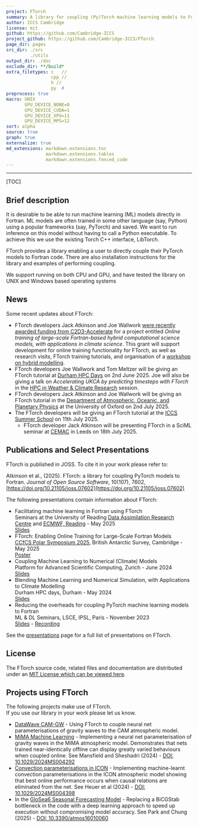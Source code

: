 ```yaml
---
project: FTorch
summary: A library for coupling (Py)Torch machine learning models to Fortran
author: ICCS Cambridge
license: mit
github: https://github.com/Cambridge-ICCS
project_github: https://github.com/Cambridge-ICCS/FTorch
page_dir: pages
src_dir: ./src
         ./utils
output_dir: ./doc
exclude_dir: **/build*
extra_filetypes: c   //
                 cpp //
                 h //
                 py  #
preprocess: true
macro: UNIX
       GPU_DEVICE_NONE=0
       GPU_DEVICE_CUDA=1
       GPU_DEVICE_XPU=11
       GPU_DEVICE_MPS=12
sort: alpha
source: true
graph: true
externalize: true
md_extensions: markdown.extensions.toc
               markdown.extensions.tables
               markdown.extensions.fenced_code
---
```


--------------------

[TOC]

Brief description
-----------------

It is desirable to be able to run machine learning (ML) models directly in Fortran.
ML models are often trained in some other language (say, Python) using a popular frameworks (say, PyTorch) and saved.
We want to run inference on this model without having to call a Python executable.
To achieve this we use the existing Torch C++ interface, LibTorch.

FTorch provides a library enabling a user to directly couple their PyTorch models to Fortran code.
There are also installation instructions for the library and examples of performing coupling.

We support running on both CPU and GPU, and have tested the library on UNIX and Windows based operating systems


News
----

Some recent updates about FTorch:

* FTorch developers Jack Atkinson and Joe Wallwork
  [were recently awarded funding from C2D3-Accelerate](https://science.ai.cam.ac.uk/news/2024-12-09-exploring-novel-applications-of-ai-for-research-and-innovation-%E2%80%93-announcing-our-2024-funded-projects.html)
  for a project entitled *Online training of large-scale Fortran-based hybrid
  computational science models, with applications in climate science*. This
  grant will support development for online training functionality for FTorch,
  as well as research visits, FTorch training tutorials, and organisation of a
  [workshop on hybrid modelling](https://cambridge-iccs.github.io/ml-coupling-workshop).
* FTorch developers Joe Wallwork and Tom Meltzer will be giving an FTorch
  tutorial at
  [Durham HPC Days](https://www.durham.ac.uk/research/institutes-and-centres/data-science/events-/durham---hpc-days/)
  on 2nd June 2025. Joe will also be giving a talk on *Accelerating UKCA by
  predicting timesteps with FTorch* in the
  [HPC in Weather & Climate Research](https://durham.readthedocs.io/en/latest/hpcdays/workshops.html#Weather)
  session.
* FTorch developers Jack Atkinson and Joe Wallwork will be giving an FTorch
  tutorial in the
  [Department of Atmospheric, Oceanic, and Planetary Physics](https://www.physics.ox.ac.uk/research/subdepartment/atmospheric-oceanic-and-planetary-physics)
  at the University of Oxford on 2nd July 2025.
* The FTorch developers will be giving an FTorch tutorial at the
  [ICCS Summer School](https://iccs.cam.ac.uk/events/institute-computing-climate-science-annual-summer-school-2025)
  on 11th July 2025.
  * FTorch developer Jack Atkinson will be presenting FTorch in a SciML seminar at
  [CEMAC](https://www.cemac.leeds.ac.uk/) in Leeds on 18th July 2025.


Publications and Select Presentations
-------------------------------------

FTorch is published in JOSS. To cite it in your work please refer to:

Atkinson et al., (2025). FTorch: a library for coupling PyTorch models to Fortran.
_Journal of Open Source Software_, 10(107), 7602, [https://doi.org/10.21105/joss.07602](https://doi.org/10.21105/joss.07602)

The following presentations contain information about FTorch:

* Facilitating machine learning in Fortran using FTorch<br>
  Seminars at the University of Reading
  [Data Assimilation Research Centre](https://research.reading.ac.uk/met-darc/news-and-events/darc-seminar-series/)
  and [ECMWF, Reading](https://www.ecmwf.int/en/about/location/ecmwf-reading) -
  May 2025<br>
  [Slides](https://hackmd.io/@jwallwork/darc-seminar-2025?type=slide)
* FTorch: Enabling Online Training for Large-Scale Fortran Models<br>
  [CCfCS Polar Symposium 2025](https://polarnetwork.org/events/ccfcs-polar-symposium-2025/),
  British Antarctic Survey, Cambridge - May 2025<br>
  [Poster](https://niccolozanotti.com/CCfCS-PolarSymposium25/poster.pdf)<br>
* Coupling Machine Learning to Numerical (Climate) Models<br>
  Platform for Advanced Scientific Computing, Zurich - June 2024<br>
  [Slides](https://jackatkinson.net/slides/PASC24)
* Blending Machine Learning and Numerical Simulation, with Applications to Climate Modelling<br>
  Durham HPC days, Durham - May 2024<br>
  [Slides](https://jackatkinson.net/slides/HPC_Durham_2024)
* Reducing the overheads for coupling PyTorch machine learning models to Fortran<br>
  ML & DL Seminars, LSCE, IPSL, Paris - November 2023<br>
  [Slides](https://jackatkinson.net/slides/IPSL_FTorch) - [Recording](https://www.youtube.com/watch?v=-NJGuV6Rz6U)

See the [presentations](pages/presentations.html) page for a full list of
presentations on FTorch.

License
-------

The FTorch source code, related files and documentation are
distributed under an [MIT License which can be viewed here](page/LICENSE.html).


Projects using FTorch
---------------------

The following projects make use of FTorch.  
If you use our library in your work please let us know.

* [DataWave CAM-GW](https://github.com/DataWaveProject/CAM/) -
  Using FTorch to couple neural net parameterisations of gravity waves to the CAM
  atmospheric model.
* [MiMA Machine Learning](https://github.com/DataWaveProject/MiMA-machine-learning) -
  Implementing a neural net parameterisation of gravity waves in the MiMA atmospheric model.
  Demonstrates that nets trained near-identically offline can display greatly varied behaviours when coupled online.
  See Mansfield and Sheshadri (2024) - [DOI: 10.1029/2024MS004292](https://doi.org/10.1029/2024MS004292)
* [Convection parameterisations in ICON](https://github.com/EyringMLClimateGroup/heuer23_ml_convection_parameterization) -
  Implementing machine-learnt convection parameterisations in the ICON atmospheric model
  showing that best online performance occurs when causal relations are eliminated from the net.
  See Heuer et al (2024) - [DOI: 10.1029/2024MS004398](https://doi.org/10.1029/2024MS004398)
* In the [GloSea6 Seasonal Forecasting Model](https://www.metoffice.gov.uk/research/climate/seasonal-to-decadal/gpc-outlooks/user-guide/global-seasonal-forecasting-system-glosea6) -
  Replacing a BiCGStab bottleneck in the code with a deep learning approach to speed up execution without compromising model accuracy.
  See Park and Chung (2025) - [DOI: 10.3390/atmos16010060](https://doi.org/10.3390/atmos16010060)

